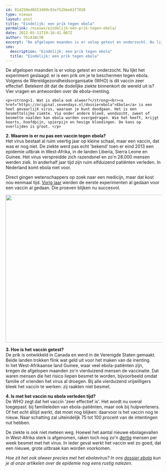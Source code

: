 ```yaml
---
id: 81d250ed6553409c93ef52bbe63f7020
type: nieuws
layout: post
title: "Eindelijk: een prik tegen ebola"
permalink: /nieuws/eindelijk-een-prik-tegen-ebola/
date: 2022-05-11T19:16:41.067Z
author: 7biA1WiYB
excerpt: "De afgelopen maanden is er volop getest en onderzocht. Nu lijkt het experiment geslaagd: er is een prik om je te beschermen tegen ebola. Volgens de Wereldgezondheidsorganisatie (WHO) is dit vaccin zeer effectief. Betekent dit dat de dodelijke ziekte binnenkort de wereld uit is? Vier vragen en antwoorden over de ebola-inenting.  "
seo:
  description: "Eindelijk: een prik tegen ebola"
  title: "Eindelijk: een prik tegen ebola"
---
```

De afgelopen maanden is er volop getest en onderzocht. Nu lijkt het experiment geslaagd: er is een prik om je te beschermen tegen ebola. Volgens de Wereldgezondheidsorganisatie (WHO) is dit vaccin zeer effectief. Betekent dit dat de dodelijke ziekte binnenkort de wereld uit is? Vier vragen en antwoorden over de ebola-inenting.  

    <p><strong>1. Wat is ebola ook alweer?</strong><br><a href="https://original.sevendays.nl/dossierebola">Ebola</a> is een heel gevaarlijk virus, waaraan je kunt doodgaan. Het is een besmettelijke ziekte. Via onder andere bloed, wondvocht, zweet of besmette naalden kan ebola worden overgedragen. Wie het heeft, krijgt koorts, hoofdpijn, spierpijn en hevige bloedingen. De kans op overlijden is groot. </p>
<p><strong>2. Waarom is er nu pas een vaccin tegen ebola?</strong><br>Het virus bestaat al ruim veertig jaar op kleine schaal, maar een vaccin, dat was er nog niet. De ziekte werd pas echt 'bekend' toen er eind 2013 een epidemie uitbrak in West-Afrika, in de landen Liberia, Sierra Leone en Guinee. Het virus verspreidde zich razendsnel en zo'n 28.000 mensen werden ziek. In anderhalf jaar tijd zijn ruim elfduizend patiënten verleden. In Nederland komt ebola niet voor.</p>
<p>Direct gingen wetenschappers op zoek naar een medicijn, maar dat kost nou eenmaal tijd. <a href="https://original.sevendays.nl/nieuws/sprankje-hoop-bij-ebola">Vorig jaar</a> werden de eerste experimenten al gedaan voor een vaccin al gedaan. Die proeven blijken nu succesvol.</p>
<p><div class="media media-element-container media-default"><div id="file-5653" class="file file-image file-image-png">

        
  
  <div class="content">
    <img title="Beeld: ANP" height="475" width="1084" class="media-element file-default" src="https://original.sevendays.nl/sites/default/files/Schermafbeelding%202015-08-01%20om%2011.20.04.png" alt="">  </div>

  
</div>
</div>
<p><strong>3. Hoe is het vaccin getest?</strong><br>De prik is ontwikkeld in Canada en werd in de Verenigde Staten gemaakt. Beide landen trokken flink wat geld uit voor het maken van de inenting. In het West-Afrikaanse land Guinee, waar veel ebola-patiënten zijn, kregen de afgelopen maanden zo'n vierduizend mensen de vaccinatie. Dat waren mensen die het risico liepen besmet te worden, bijvoorbeeld omdat familie of vrienden het virus al droegen. Bij alle vierduizend vrijwilligers bleek het vaccin te werken: zij raakten niet besmet.</p>
<p><strong>4. Is met het vaccin nu ebola verleden tijd?</strong><br>De WHO zegt dat het vaccin 'zeer effectief is'. Het wordt nu overal toegepast: bij familieleden van ebola-patiënten, maar ook bij hulpverleners. Of het echt áltijd werkt, dat moet nog blijken: daarvoor is het vaccin nog te nieuw. Naar schatting zal uiteindelijk 75 tot 100 procent van de intentingen nut hebben.</p>
<p>De ziekte is ook niet meteen weg. Hoewel het aantal nieuwe ebolagevallen in West-Afrika sterk is afgenomen, raken toch nog zo'n <a href="http://www.volkskrant.nl/buitenland/toch-nog-dertig-mensen-per-week-besmet-met-ebola~a4100082/">dertig</a> mensen per week besmet met het virus. In ieder geval werkt het vaccin wel zo goed, dat een nieuwe, grote uitbraak kan worden voorkomen. </p>
<p><em>Hoe zit het ook alweer precies met het ebolavirus? In ons <a href="https://original.sevendays.nl/dossier-ebola">dossier ebola</a> kun je al onze artikelen over de epidemie nog eens rustig nalezen.</em></p>  
